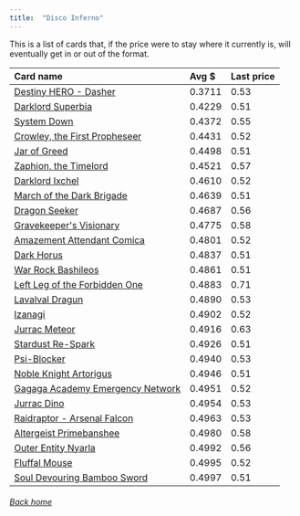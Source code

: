 ```yaml
---
title:  "Disco Inferno"
---
```


This is a list of cards that, if the price were to stay where it currently is, will eventually get in or out of the format.

| Card name | Avg $ | Last price |
| :-- | :-- | :-- |
[Destiny HERO - Dasher](https://db.ygoprodeck.com/card/?search=Destiny%20HERO%20-%20Dasher) | 0.3711 | 0.53 |
[Darklord Superbia](https://db.ygoprodeck.com/card/?search=Darklord%20Superbia) | 0.4229 | 0.51 |
[System Down](https://db.ygoprodeck.com/card/?search=System%20Down) | 0.4372 | 0.55 |
[Crowley, the First Propheseer](https://db.ygoprodeck.com/card/?search=Crowley,%20the%20First%20Propheseer) | 0.4431 | 0.52 |
[Jar of Greed](https://db.ygoprodeck.com/card/?search=Jar%20of%20Greed) | 0.4498 | 0.51 |
[Zaphion, the Timelord](https://db.ygoprodeck.com/card/?search=Zaphion,%20the%20Timelord) | 0.4521 | 0.57 |
[Darklord Ixchel](https://db.ygoprodeck.com/card/?search=Darklord%20Ixchel) | 0.4610 | 0.52 |
[March of the Dark Brigade](https://db.ygoprodeck.com/card/?search=March%20of%20the%20Dark%20Brigade) | 0.4639 | 0.51 |
[Dragon Seeker](https://db.ygoprodeck.com/card/?search=Dragon%20Seeker) | 0.4687 | 0.56 |
[Gravekeeper's Visionary](https://db.ygoprodeck.com/card/?search=Gravekeeper's%20Visionary) | 0.4775 | 0.58 |
[Amazement Attendant Comica](https://db.ygoprodeck.com/card/?search=Amazement%20Attendant%20Comica) | 0.4801 | 0.52 |
[Dark Horus](https://db.ygoprodeck.com/card/?search=Dark%20Horus) | 0.4837 | 0.51 |
[War Rock Bashileos](https://db.ygoprodeck.com/card/?search=War%20Rock%20Bashileos) | 0.4861 | 0.51 |
[Left Leg of the Forbidden One](https://db.ygoprodeck.com/card/?search=Left%20Leg%20of%20the%20Forbidden%20One) | 0.4883 | 0.71 |
[Lavalval Dragun](https://db.ygoprodeck.com/card/?search=Lavalval%20Dragun) | 0.4890 | 0.53 |
[Izanagi](https://db.ygoprodeck.com/card/?search=Izanagi) | 0.4902 | 0.52 |
[Jurrac Meteor](https://db.ygoprodeck.com/card/?search=Jurrac%20Meteor) | 0.4916 | 0.63 |
[Stardust Re-Spark](https://db.ygoprodeck.com/card/?search=Stardust%20Re-Spark) | 0.4926 | 0.51 |
[Psi-Blocker](https://db.ygoprodeck.com/card/?search=Psi-Blocker) | 0.4940 | 0.53 |
[Noble Knight Artorigus](https://db.ygoprodeck.com/card/?search=Noble%20Knight%20Artorigus) | 0.4946 | 0.51 |
[Gagaga Academy Emergency Network](https://db.ygoprodeck.com/card/?search=Gagaga%20Academy%20Emergency%20Network) | 0.4951 | 0.52 |
[Jurrac Dino](https://db.ygoprodeck.com/card/?search=Jurrac%20Dino) | 0.4954 | 0.53 |
[Raidraptor - Arsenal Falcon](https://db.ygoprodeck.com/card/?search=Raidraptor%20-%20Arsenal%20Falcon) | 0.4963 | 0.53 |
[Altergeist Primebanshee](https://db.ygoprodeck.com/card/?search=Altergeist%20Primebanshee) | 0.4980 | 0.58 |
[Outer Entity Nyarla](https://db.ygoprodeck.com/card/?search=Outer%20Entity%20Nyarla) | 0.4992 | 0.56 |
[Fluffal Mouse](https://db.ygoprodeck.com/card/?search=Fluffal%20Mouse) | 0.4995 | 0.52 |
[Soul Devouring Bamboo Sword](https://db.ygoprodeck.com/card/?search=Soul%20Devouring%20Bamboo%20Sword) | 0.4997 | 0.51 |

###### [Back home](index)